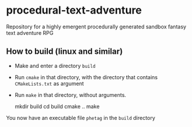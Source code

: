 # procedural-text-adventure
Repository for a highly emergent procedurally generated sandbox fantasy text adventure RPG

## How to build (linux and similar)

- Make and enter a directory `build`
- Run `cmake` in that directory, with the directory that contains `CMakeLists.txt` as argument
- Run `make` in that directory, without arguments.

	mkdir build
	cd build
	cmake ..
	make

You now have an executable file `phetag` in the `build` directory
